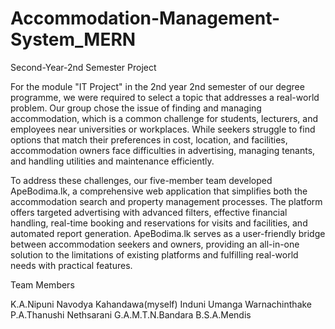 # Accommodation-Management-System_MERN
Second-Year-2nd Semester Project

For the module "IT Project" in the 2nd year 2nd semester of our degree programme, we were required to select a topic that addresses a real-world problem. Our group chose the issue of finding and managing accommodation, which is a common challenge for students, lecturers, and employees near universities or workplaces. While seekers struggle to find options that match their preferences in cost, location, and facilities, accommodation owners face difficulties in advertising, managing tenants, and handling utilities and maintenance efficiently.

To address these challenges, our five-member team developed ApeBodima.lk, a comprehensive web application that simplifies both the accommodation search and property management processes. The platform offers targeted advertising with advanced filters, effective financial handling, real-time booking and reservations for visits and facilities, and automated report generation. ApeBodima.lk serves as a user-friendly bridge between accommodation seekers and owners, providing an all-in-one solution to the limitations of existing platforms and fulfilling real-world needs with practical features.

Team Members

K.A.Nipuni Navodya Kahandawa(myself)
Induni Umanga Warnachinthake
P.A.Thanushi Nethsarani
G.A.M.T.N.Bandara
B.S.A.Mendis
